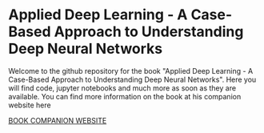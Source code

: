 # Applied Deep Learning - A Case-Based Approach to Understanding Deep Neural Networks

Welcome to the github repository for the book "Applied Deep Learning - A Case-Based Approach to Understanding Deep Neural Networks". Here you will find code, jupyter notebooks and much more as soon as they are available. You can find more information on the book at his companion website here

[BOOK COMPANION WEBSITE](https://www.applieddeeplearningbook.com/)
